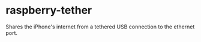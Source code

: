 # raspberry-tether
Shares the iPhone's internet from a tethered USB connection to the ethernet port.
